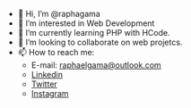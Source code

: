 - 👋 Hi, I’m @raphagama
- 👀 I’m interested in Web Development 
- 🌱 I’m currently learning PHP with HCode.
- 💞️ I’m looking to collaborate on web projetcs.
- 📫 How to reach me:
    * E-mail: raphaelgama@outlook.com
    * [Linkedin](https://www.linkedin.com/in/rapha_gama)
    * [Twitter](https://twitter.com/rapha_gama)
    * [Instagram](https://instagram.com/rapha_gama)

<!---
raphagama/raphagama is a ✨ special ✨ repository because its `README.md` (this file) appears on your GitHub profile.
You can click the Preview link to take a look at your changes.
--->
